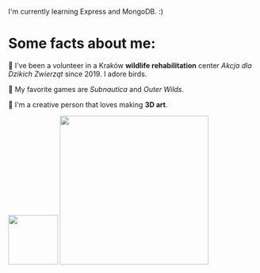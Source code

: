 I'm currently learning Express and MongoDB. :)

# Some facts about me:

🌺 I've been a volunteer in a Kraków **wildlife rehabilitation** center _Akcja dla Dzikich Zwierząt_ since 2019. I adore birds.

🌺 My favorite games are _Subnautica_ and _Outer Wilds_.

🌺 I'm a creative person that loves making **3D art**.

<img src="[image](https://github.com/PolishCrow23/PolishCrow23/assets/139121607/23766d63-9a81-438a-af55-cdd30ad92d98)" width="100">
<img src="https://github.com/PolishCrow23/PolishCrow23/assets/139121607/23766d63-9a81-438a-af55-cdd30ad92d98" width="300">

<!--
**PolishCrow23/PolishCrow23** is a ✨ _special_ ✨ repository because its `README.md` (this file) appears on your GitHub profile.

Here are some ideas to get you started:

- 🔭 I’m currently working on ...
- 🌱 I’m currently learning ...
- 👯 I’m looking to collaborate on ...
- 🤔 I’m looking for help with ...
- 💬 Ask me about ...
- 📫 How to reach me: ...
- 😄 Pronouns: ...
- ⚡ Fun fact: ...
-->
